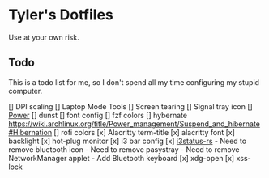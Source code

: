 Tyler's Dotfiles
================
Use at your own risk.

Todo
---------------------
This is a todo list for me, so I don't spend all my time configuring my stupid
computer.

[] DPI scaling
[] Laptop Mode Tools
[] Screen tearing
[] Signal tray icon
[] [Power](https://wiki.archlinux.org/title/Power_management#Power_management_with_systemd)
[] dunst
[] font config
[] fzf colors
[] hybernate https://wiki.archlinux.org/title/Power_management/Suspend_and_hibernate#Hibernation
[] rofi colors
[x] Alacritty term-title
[x] alacritty font
[x] backlight
[x] hot-plug monitor
[x] i3 bar config
[x] [i3status-rs](https://github.com/greshake/i3status-rust)
    - Need to remove bluetooth icon
    - Need to remove pasystray
    - Need to remove NetworkManager applet
    - Add Bluetooth keyboard
[x] xdg-open
[x] xss-lock
